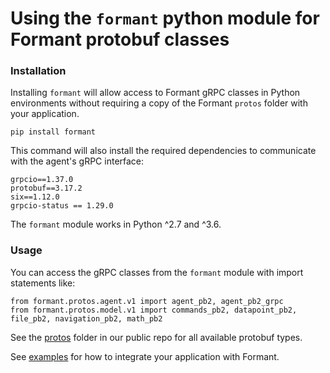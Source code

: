 # Using the `formant` python module for Formant protobuf classes

### Installation

Installing `formant` will allow access to Formant gRPC classes in Python environments without requiring a copy of the Formant `protos` folder with your application.

`pip install formant`

This command will also install the required dependencies to communicate with the agent's gRPC interface:

```
grpcio==1.37.0
protobuf==3.17.2
six==1.12.0
grpcio-status == 1.29.0
```

The `formant` module works in Python ^2.7 and ^3.6.

### Usage

You can access the gRPC classes from the `formant` module with import statements like:

```
from formant.protos.agent.v1 import agent_pb2, agent_pb2_grpc
from formant.protos.model.v1 import commands_pb2, datapoint_pb2, file_pb2, navigation_pb2, math_pb2
```

See the [protos](https://github.com/FormantIO/formant/tree/master/formant/protos) folder in our public repo for all available protobuf types.

See [examples](https://github.com/FormantIO/formant/tree/master/examples) for how to integrate your application with Formant.
